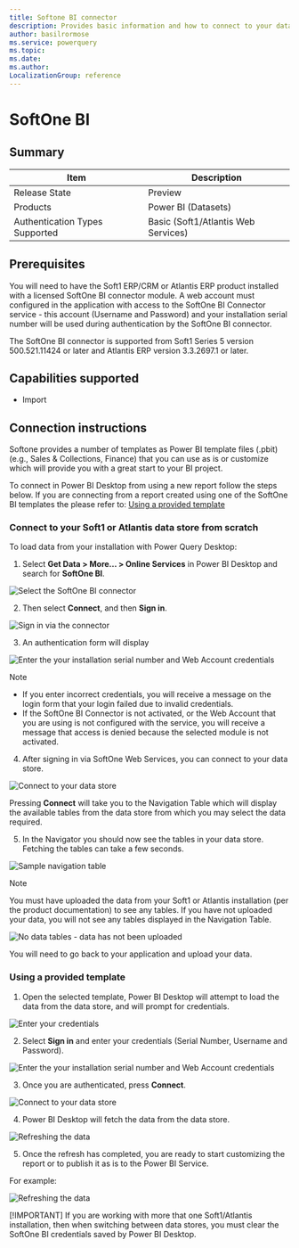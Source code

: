 ```yaml
---
title: Softone BI connector
description: Provides basic information and how to connect to your data, along with the supported file types and instructions on using the on-premises data gateway and authentication types.
author: basilrormose
ms.service: powerquery
ms.topic: 
ms.date: 
ms.author: 
LocalizationGroup: reference
---
```


# SoftOne BI

## Summary

| Item | Description |
| ---- | ----------- |
| Release State | Preview |
| Products | Power BI (Datasets) |
| Authentication Types Supported | Basic (Soft1/Atlantis Web Services) |

## Prerequisites

You will need to have the Soft1 ERP/CRM or Atlantis ERP product installed with a licensed SoftOne BI connector module. A web account must configured in the application with access to the SoftOne BI Connector service - this account (Username and Password) and your installation serial number will be used during authentication by the SoftOne BI connector.

The SoftOne BI connector is supported from Soft1 Series 5 version 500.521.11424 or later and Atlantis ERP version 3.3.2697.1 or later.

## Capabilities supported

* Import

## Connection instructions 

Softone provides a number of templates as Power BI template files (.pbit) (e.g., Sales & Collections, Finance) that you can use as is or customize which will provide you with a great start to your BI project. 

To connect in Power BI Desktop from using a new report follow the steps below. If you are connecting from a report created using one of the SoftOne BI templates the please refer to: [Using a provided template](#Using-a-provided-template)

### Connect to your Soft1 or Atlantis data store from scratch

To load data from your installation with Power Query Desktop:

1. Select **Get Data > More... > Online Services** in Power BI Desktop and search for **SoftOne BI**.

![Select the SoftOne BI connector](media/softone-bi/softone-bi-select.png)

2. Then select **Connect**, and then **Sign in**.

![Sign in via the connector](media/softone-bi/softone-bi-connect.png)

3. An authentication form will display 

![Enter the your installation serial number and Web Account credentials](media/softone-bi/softone-bi-login.png)

>[!NOTE]
>* If you enter incorrect credentials, you will receive a message on the login form that your login failed due to invalid credentials.
>* If the SoftOne BI Connector is not activated, or the Web Account that you are using is not configured with the service, you will receive a message that access is denied because the selected module is not activated.

4. After signing in via SoftOne Web Services, you can connect to your data store.

![Connect to your data store](media/softone-bi/softone-bi-connect-data-store.png)

Pressing **Connect** will take you to the Navigation Table which will display the available tables from the data store from which you may select the data required.

5. In the Navigator you should now see the tables in your data store. Fetching the tables can take a few seconds.

![Sample navigation table](media/softone-bi/softone-bi-navtable.png)

>[!NOTE]
> You must have uploaded the data from your Soft1 or Atlantis installation (per the product documentation) to see any tables. If you have not uploaded your data, you will not see any tables displayed in the Navigation Table.
>
>![No data tables - data has not been uploaded](media/softone-bi/softone-bi-no-data.png)
>
> You will need to go back to your application and upload your data.

### Using a provided template

1. Open the selected template, Power BI Desktop will attempt to load the data from the data store, and will prompt for credentials. 

![Enter your credentials](media/softone-bi/softone-bi-open-template.png)

2. Select **Sign in** and enter your credentials (Serial Number, Username and Password).

![Enter the your installation serial number and Web Account credentials](media/softone-bi/softone-bi-login.png)

3. Once you are authenticated, press **Connect**. 

![Connect to your data store](media/softone-bi/softone-bi-connect-data-store.png)

4. Power BI Desktop will fetch the data from the data store.

![Refreshing the data](media/softone-bi/softone-bi-refresh.png)

5. Once the refresh has completed, you are ready to start customizing the report or to publish it as is to the Power BI Service.

For example:

![Refreshing the data](media/softone-bi/softone-bi-sales-overview.png)

[!IMPORTANT]
If you are working with more that one Soft1/Atlantis installation, then when switching between data stores, you must clear the SoftOne BI credentials saved by Power BI Desktop.


